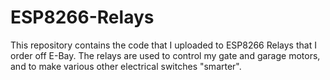 # ESP8266-Relays
This repository contains the code that I uploaded to ESP8266 Relays that I order off E-Bay. The relays are used to control my gate and garage motors, and to make various other electrical switches "smarter".
